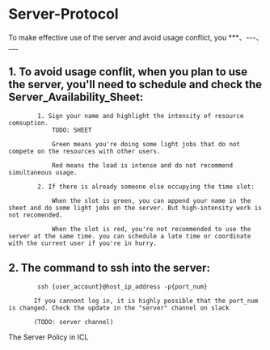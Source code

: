 # Server-Protocol
To make effective use of the server and avoid usage conflict, you
***、---、___
## 1. To avoid usage conflit, when you plan to use the server, you'll need to schedule and check the Server_Availability_Sheet:  
            1. Sign your name and highlight the intensity of resource comsuption.  
                TODO: SHEET
                
                Green means you're doing some light jobs that do not compete on the resources with other users. 
                
                Red means the load is intense and do not recommend simultaneous usage. 
                
            2. If there is already someone else occupying the time slot:
            
                When the slot is green, you can append your name in the sheet and do some light jobs on the server. But high-intensity work is not recomended. 
                
                When the slot is red, you're not recommended to use the server at the same time. you can schedule a late time or coordinate with the current user if you're in hurry.
                
## 2. The command to ssh into the server:
        
            ssh {user_account}@host_ip_address -p{port_num}
            
           If you cannont log in, it is highly possible that the port_num is changed. Check the update in the "server" channel on slack
           
           (TODO: server channel)



The Server Policy in ICL
